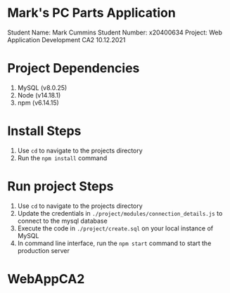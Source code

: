 # Mark's PC Parts Application
Student Name: Mark Cummins
Student Number: x20400634
Project: Web Application Development CA2
10.12.2021

# Project Dependencies
1. MySQL (v8.0.25)
2. Node (v14.18.1)
3. npm (v6.14.15)


# Install Steps
1. Use `cd` to navigate to the projects directory
2. Run the `npm install` command

# Run project Steps
1. Use `cd` to navigate to the projects directory
2. Update the credentials in `./project/modules/connection_details.js` to connect to the mysql database
3. Execute the code in `./project/create.sql` on your local instance of MySQL 
4. In command line interface, run the `npm start` command to start the production server
# WebAppCA2
